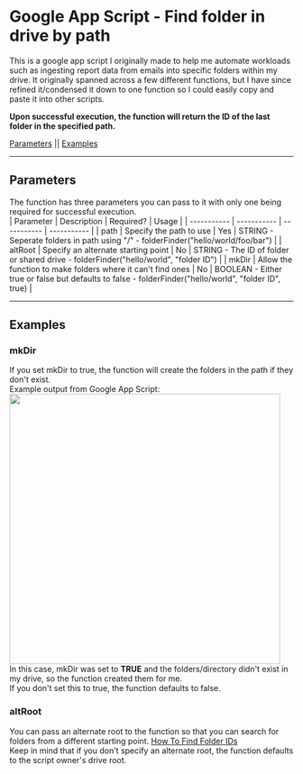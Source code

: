 # Google App Script - Find folder in drive by path
 This is a google app script I originally made to help me automate workloads such as ingesting report data from emails into specific folders within my drive. It originally spanned across a few different functions, but I have since refined it/condensed it down to one function so I could easily copy and paste it into other scripts.  

 **Upon successful execution, the function will return the ID of the last folder in the specified path.**  

 [Parameters](#parameters) || [Examples](#examples)

 ---


## Parameters
The function has three parameters you can pass to it with only one being required for successful execution.  
| Parameter | Description | Required? | Usage |
| ----------- | ----------- | ----------- | ----------- |
| path | Specify the path to use | Yes | STRING - Seperate folders in path using "/" - folderFinder("hello/world/foo/bar") |
| altRoot | Specify an alternate starting point | No | STRING - The ID of folder or shared drive - folderFinder("hello/world", "folder ID") |
| mkDir | Allow the function to make folders where it can't find ones | No | BOOLEAN - Either true or false but defaults to false - folderFinder("hello/world", "folder ID", true) |  

---

## Examples

### mkDir
If you set mkDir to true, the function will create the folders in the path if they don't exist.  
Example output from Google App Script:  
<img src="https://maedae.s3.us-east-005.backblazeb2.com/Screenshot+2023-09-21+193835.png" style="width:30rem">  
In this case, mkDir was set to **TRUE** and the folders/directory didn't exist in my drive, so the function created them for me.  
If you don't set this to true, the function defaults to false.

### altRoot
You can pass an alternate root to the function so that you can search for folders from a different starting point.
[How To Find Folder IDs](https://robindirksen.com/blog/where-do-i-get-google-drive-folder-id)  
Keep in mind that if you don't specify an alternate root, the function defaults to the script owner's drive root.




